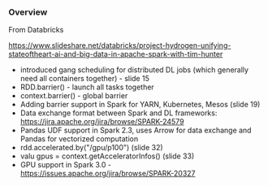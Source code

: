 ### Overview

From Databricks

https://www.slideshare.net/databricks/project-hydrogen-unifying-stateoftheart-ai-and-big-data-in-apache-spark-with-tim-hunter

* introduced gang scheduling for distributed DL jobs (which generally need all containers together) - slide 15
* RDD.barrier() - launch all tasks together
* context.barrier() - global barrier
* Adding barrier support in Spark for YARN, Kubernetes, Mesos (slide 19)
* Data exchange format between Spark and DL frameworks: https://jira.apache.org/jira/browse/SPARK-24579
* Pandas UDF support in Spark 2.3, uses Arrow for data exchange and Pandas for vectorized computation
* rdd.accelerated.by("/gpu/p100") (slide 32)
* valu gpus = context.getAcceleratorInfos() (slide 33)
* GPU support in Spark 3.0 - https://issues.apache.org/jira/browse/SPARK-20327